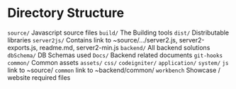 Directory Structure
===================


`source/` Javascript source files
`build/` The Building tools
`dist/` Distributable libraries
  `server2js/` Contains link to ~source/.../server2.js, server2-exports.js, readme.md, server2-min.js
`backend/` All backend solutions
  `dbSchema/` DB Schemas used
  `Docs/` Backend related documents
  `git-hooks`
  `common/` Common assets
    `assets/`
    `css/`
  `codeigniter/`
    `application/`
    `system/`
    `js` link to ~source/
    `common` link to ~backend/common/
`workbench` Showcase / website required files

